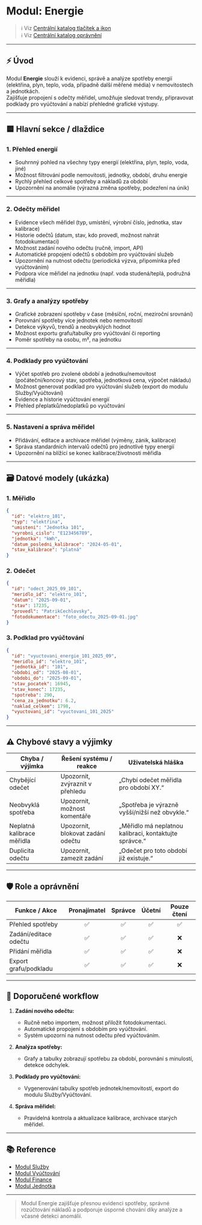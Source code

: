 # Modul: Energie

> ℹ️ Viz [Centrální katalog tlačítek a ikon](./common-actions.md)  
> ℹ️ Viz [Centrální katalog oprávnění](./permissions-catalog.md)

---

## ⚡ Úvod

Modul **Energie** slouží k evidenci, správě a analýze spotřeby energií (elektřina, plyn, teplo, voda, případně další měřené média) v nemovitostech a jednotkách.  
Zajišťuje propojení s odečty měřidel, umožňuje sledovat trendy, připravovat podklady pro vyúčtování a nabízí přehledné grafické výstupy.

---

## 🟦 Hlavní sekce / dlaždice

### 1. Přehled energií

- Souhrnný pohled na všechny typy energií (elektřina, plyn, teplo, voda, jiné)
- Možnost filtrování podle nemovitosti, jednotky, období, druhu energie
- Rychlý přehled celkové spotřeby a nákladů za období
- Upozornění na anomálie (výrazná změna spotřeby, podezření na únik)

---

### 2. Odečty měřidel

- Evidence všech měřidel (typ, umístění, výrobní číslo, jednotka, stav kalibrace)
- Historie odečtů (datum, stav, kdo provedl, možnost nahrát fotodokumentaci)
- Možnost zadání nového odečtu (ručně, import, API)
- Automatické propojení odečtů s obdobím pro vyúčtování služeb
- Upozornění na nutnost odečtu (periodická výzva, připomínka před vyúčtováním)
- Podpora více měřidel na jednotku (např. voda studená/teplá, podružná měřidla)

---

### 3. Grafy a analýzy spotřeby

- Grafické zobrazení spotřeby v čase (měsíční, roční, meziroční srovnání)
- Porovnání spotřeby více jednotek nebo nemovitostí
- Detekce výkyvů, trendů a neobvyklých hodnot
- Možnost exportu grafu/tabulky pro vyúčtování či reporting
- Poměr spotřeby na osobu, m², na jednotku

---

### 4. Podklady pro vyúčtování

- Výčet spotřeb pro zvolené období a jednotku/nemovitost (počáteční/koncový stav, spotřeba, jednotková cena, výpočet nákladu)
- Možnost generovat podklad pro vyúčtování služeb (export do modulu Služby/Vyúčtování)
- Evidence a historie vyúčtování energií
- Přehled přeplatků/nedoplatků po vyúčtování

---

### 5. Nastavení a správa měřidel

- Přidávání, editace a archivace měřidel (výměny, zánik, kalibrace)
- Správa standardních intervalů odečtů pro jednotlivé typy energií
- Upozornění na blížící se konec kalibrace/životnosti měřidla

---

## 🗃️ Datové modely (ukázka)

### 1. Měřidlo

```json
{
  "id": "elektro_101",
  "typ": "elektřina",
  "umisteni": "Jednotka 101",
  "vyrobni_cislo": "E123456789",
  "jednotka": "kWh",
  "datum_posledni_kalibrace": "2024-05-01",
  "stav_kalibrace": "platná"
}
```

### 2. Odečet

```json
{
  "id": "odect_2025_09_101",
  "meridlo_id": "elektro_101",
  "datum": "2025-09-01",
  "stav": 17235,
  "provedl": "PatrikCechlovsky",
  "fotodokumentace": "foto_odectu_2025-09-01.jpg"
}
```

### 3. Podklad pro vyúčtování

```json
{
  "id": "vyuctovani_energie_101_2025_09",
  "meridlo_id": "elektro_101",
  "jednotka_id": "101",
  "obdobi_od": "2025-08-01",
  "obdobi_do": "2025-09-01",
  "stav_pocatek": 16945,
  "stav_konec": 17235,
  "spotreba": 290,
  "cena_za_jednotku": 6.2,
  "naklad_celkem": 1798,
  "vyuctovani_id": "vyuctovani_101_2025"
}
```

---

## ⚠️ Chybové stavy a výjimky

| Chyba / výjimka                | Řešení systému / reakce      | Uživatelská hláška                              |
|---------------------------------|------------------------------|-------------------------------------------------|
| Chybějící odečet                | Upozornit, zvýraznit v přehledu | „Chybí odečet měřidla pro období XY.“         |
| Neobvyklá spotřeba              | Upozornit, možnost komentáře | „Spotřeba je výrazně vyšší/nižší než obvykle.“ |
| Neplatná kalibrace měřidla      | Upozornit, blokovat zadání odečtu | „Měřidlo má neplatnou kalibraci, kontaktujte správce.“ |
| Duplicita odečtu                | Upozornit, zamezit zadání    | „Odečet pro toto období již existuje.“          |

---

## 🛡️ Role a oprávnění

| Funkce / Akce                | Pronajímatel | Správce | Účetní | Pouze čtení |
|------------------------------|:------------:|:-------:|:------:|:-----------:|
| Přehled spotřeby             |      ✅      |   ✅    |   ✅   |     ✅      |
| Zadání/editace odečtu        |      ✅      |   ✅    |   ✅   |     ❌      |
| Přidání měřidla              |      ✅      |   ✅    |   ✅   |     ❌      |
| Export grafu/podkladu        |      ✅      |   ✅    |   ✅   |     ❌      |

---

## 📑 Doporučené workflow

1. **Zadání nového odečtu:**  
   - Ručně nebo importem, možnost přiložit fotodokumentaci.
   - Automatické propojení s obdobím pro vyúčtování.
   - Systém upozorní na nutnost odečtu před vyúčtováním.

2. **Analýza spotřeby:**  
   - Grafy a tabulky zobrazují spotřebu za období, porovnání s minulostí, detekce odchylek.

3. **Podklady pro vyúčtování:**  
   - Vygenerování tabulky spotřeb jednotek/nemovitostí, export do modulu Služby/Vyúčtování.

4. **Správa měřidel:**  
   - Pravidelná kontrola a aktualizace kalibrace, archivace starých měřidel.

---

## 📚 Reference

- [Modul Služby](./sluzby.md)
- [Modul Vyúčtování](./vyuctovani.md)
- [Modul Finance](./finance.md)
- [Modul Jednotka](./jednotka.md)

---

> Modul Energie zajišťuje přesnou evidenci spotřeby, správné rozúčtování nákladů a podporuje úsporné chování díky analýze a včasné detekci anomálií.
